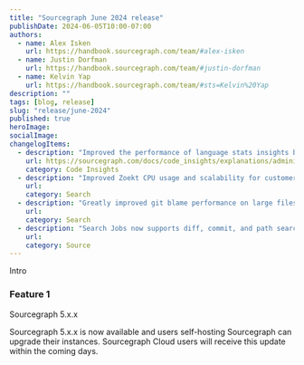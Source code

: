 ```yaml
---
title: "Sourcegraph June 2024 release"
publishDate: 2024-06-05T10:00-07:00
authors:
  - name: Alex Isken
    url: https://handbook.sourcegraph.com/team/#alex-isken
  - name: Justin Dorfman
    url: https://handbook.sourcegraph.com/team/#justin-dorfman
  - name: Kelvin Yap
    url: https://handbook.sourcegraph.com/team/#sts=Kelvin%20Yap
description: ""
tags: [blog, release]
slug: "release/june-2024"
published: true
heroImage: 
socialImage: 
changelogItems:
  - description: "Improved the performance of language stats insights by 50-70%, significantly reducing pain for customers with large repos. The timeout for language stats insights has also been raised from 3 to 5 minutes. Both are configurable using environment variables on the frontend container."
    url: https://sourcegraph.com/docs/code_insights/explanations/administration_and_security_of_code_insights#language-stats-performance-configuration
    category: Code Insights
  - description: "Improved Zoekt CPU usage and scalability for customers with a large number of repos."
    url:
    category: Search
  - description: "Greatly improved git blame performance on large files, reducing the time it takes for a git blame on a large file to load from several seconds down to less than 500 milliseconds."
    url:
    category: Search
  - description: "Search Jobs now supports diff, commit, and path searches. Before, only file searches were supported."
    url:
    category: Source
---
```


Intro

### Feature 1

Sourcegraph 5.x.x

Sourcegraph 5.x.x is now available and users self-hosting Sourcegraph can upgrade their instances. Sourcegraph Cloud users will receive this update within the coming days.
